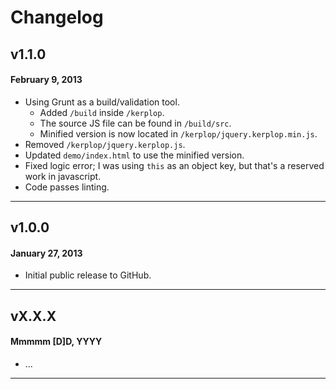 # Changelog

## v1.1.0
#### February 9, 2013

* Using Grunt as a build/validation tool.
	* Added `/build` inside `/kerplop`.
	* The source JS file can be found in `/build/src`.
	* Minified version is now located in `/kerplop/jquery.kerplop.min.js`.
* Removed `/kerplop/jquery.kerplop.js`.
* Updated `demo/index.html` to use the minified version.
* Fixed logic error; I was using `this` as an object key, but that's a reserved work in javascript.
* Code passes linting.

---

## v1.0.0
#### January 27, 2013

* Initial public release to GitHub.

---

## vX.X.X
#### Mmmmm [D]D, YYYY

* ...

---
